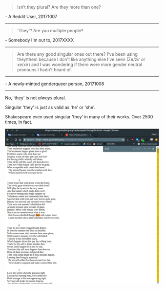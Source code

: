 > Isn’t they plural? Are they more than one?

\- A Reddit User, 20171007

---

> 'They'? Are you multiple people?

\- Somebody I'm out to, 2017XXXX

---

> Are there any good singular ones out there? I've been using they/them because I don't like anything else I've seen (Ze/zir or xe/xir) and I was wondering if there were more gender neutral pronouns I hadn't heard of.

---

\- A newly-minted genderqueer person, 20171008

---

No, 'they' is not *always* plural.

Singular 'they' is just as valid as 'he' or 'she'.

Shakespeare even used singular 'they' in many of their works.
Over 2500 times, in fact.

![](/misc/singular-they-in-shake.png)
